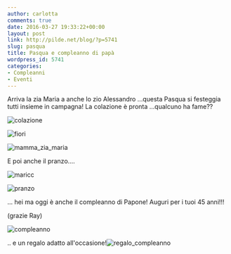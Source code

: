 ```yaml
---
author: carlotta
comments: true
date: 2016-03-27 19:33:22+00:00
layout: post
link: http://pilde.net/blog/?p=5741
slug: pasqua
title: Pasqua e compleanno di papà
wordpress_id: 5741
categories:
- Compleanni
- Eventi
---
```


Arriva la zia Maria a anche lo zio Alessandro ...questa Pasqua si festeggia tutti insieme in campagna! La colazione è pronta ...qualcuno ha fame??

![colazione]({{baseurl}}/uploads/2016/06/colazione.jpg)


 ![fiori]({{baseurl}}/uploads/2016/06/fiori.png)


 ![mamma_zia_maria]({{baseurl}}/uploads/2016/06/mamma_zia_maria.jpg)


 E poi anche il pranzo....

![maricc]({{baseurl}}/uploads/2016/06/maricc.jpg)


 ![pranzo]({{baseurl}}/uploads/2016/06/pranzo.jpg)


... hei ma oggi è anche il compleanno di Papone! Auguri per i tuoi 45 anni!!!

(grazie Ray)




![compleanno]({{baseurl}}/uploads/2016/06/compleanno.jpg)




.. e un regalo adatto all'occasione!![regalo_compleanno]({{baseurl}}/uploads/2016/06/regalo_compleanno.jpg)



